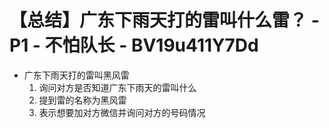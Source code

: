 # 【总结】广东下雨天打的雷叫什么雷？ - P1 - 不怕队长 - BV19u411Y7Dd

-   广东下雨天打的雷叫黑风雷
    1.  询问对方是否知道广东下雨天的雷叫什么
    2.  提到雷的名称为黑风雷
    3.  表示想要加对方微信并询问对方的号码情况
